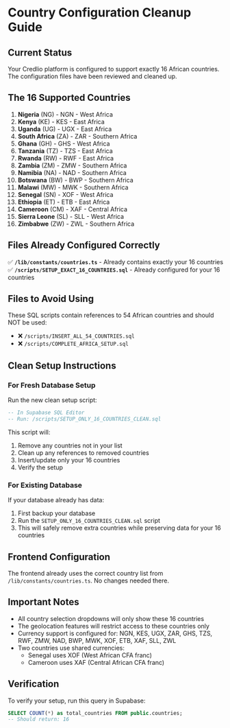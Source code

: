 # Country Configuration Cleanup Guide

## Current Status
Your Credlio platform is configured to support exactly 16 African countries. The configuration files have been reviewed and cleaned up.

## The 16 Supported Countries

1. **Nigeria** (NG) - NGN - West Africa
2. **Kenya** (KE) - KES - East Africa  
3. **Uganda** (UG) - UGX - East Africa
4. **South Africa** (ZA) - ZAR - Southern Africa
5. **Ghana** (GH) - GHS - West Africa
6. **Tanzania** (TZ) - TZS - East Africa
7. **Rwanda** (RW) - RWF - East Africa
8. **Zambia** (ZM) - ZMW - Southern Africa
9. **Namibia** (NA) - NAD - Southern Africa
10. **Botswana** (BW) - BWP - Southern Africa
11. **Malawi** (MW) - MWK - Southern Africa
12. **Senegal** (SN) - XOF - West Africa
13. **Ethiopia** (ET) - ETB - East Africa
14. **Cameroon** (CM) - XAF - Central Africa
15. **Sierra Leone** (SL) - SLL - West Africa
16. **Zimbabwe** (ZW) - ZWL - Southern Africa

## Files Already Configured Correctly

✅ **`/lib/constants/countries.ts`** - Already contains exactly your 16 countries
✅ **`/scripts/SETUP_EXACT_16_COUNTRIES.sql`** - Already configured for your 16 countries

## Files to Avoid Using

These SQL scripts contain references to 54 African countries and should NOT be used:
- ❌ `/scripts/INSERT_ALL_54_COUNTRIES.sql`
- ❌ `/scripts/COMPLETE_AFRICA_SETUP.sql`

## Clean Setup Instructions

### For Fresh Database Setup
Run the new clean setup script:
```sql
-- In Supabase SQL Editor
-- Run: /scripts/SETUP_ONLY_16_COUNTRIES_CLEAN.sql
```

This script will:
1. Remove any countries not in your list
2. Clean up any references to removed countries
3. Insert/update only your 16 countries
4. Verify the setup

### For Existing Database
If your database already has data:
1. First backup your database
2. Run the `SETUP_ONLY_16_COUNTRIES_CLEAN.sql` script
3. This will safely remove extra countries while preserving data for your 16 countries

## Frontend Configuration
The frontend already uses the correct country list from `/lib/constants/countries.ts`. No changes needed there.

## Important Notes

- All country selection dropdowns will only show these 16 countries
- The geolocation features will restrict access to these countries only
- Currency support is configured for: NGN, KES, UGX, ZAR, GHS, TZS, RWF, ZMW, NAD, BWP, MWK, XOF, ETB, XAF, SLL, ZWL
- Two countries use shared currencies:
  - Senegal uses XOF (West African CFA franc)
  - Cameroon uses XAF (Central African CFA franc)

## Verification
To verify your setup, run this query in Supabase:
```sql
SELECT COUNT(*) as total_countries FROM public.countries;
-- Should return: 16
```